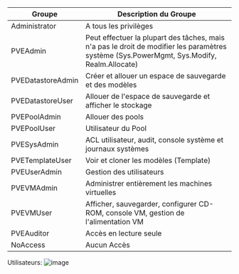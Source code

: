| Groupe             | Description du Groupe
| ------------------ | ----------------------------------------------------------------------------------------------------------------------------------------------- |
| Administrator      | A tous les privilèges                                                                                                                           |
| PVEAdmin           | Peut effectuer la plupart des tâches, mais n'a pas le droit de modifier les paramètres système (Sys.PowerMgmt, Sys.Modify, Realm.Allocate)      |
| PVEDatastoreAdmin	 | Créer et allouer un espace de sauvegarde et des modèles                                                                                         |
| PVEDatastoreUser	 | Allouer de l'espace de sauvegarde et afficher le stockage                                                                                       |
| PVEPoolAdmin	     | Allouer des pools                                                                                                                               |
| PVEPoolUser        | Utilisateur du Pool                                                                                                                             |
| PVESysAdmin	       | ACL utilisateur, audit, console système et journaux systèmes                                                                                    |
| PVETemplateUser	   | Voir et cloner les modèles (Template)                                                                                                           |
| PVEUserAdmin	     | Gestion des utilisateurs                                                                                                                        |
| PVEVMAdmin	       | Administrer entièrement les machines virtuelles                                                                                                 |
| PVEVMUser	         | Afficher, sauvegarder, configurer CD-ROM, console VM, gestion de l'alimentation VM                                                              |
| PVEAuditor	       | Accès en lecture seule                                                                                                                          |
| NoAccess	         | Aucun Accès                                                                                                                                     |


Utilisateurs:
![image](https://github.com/dexter74/Linux/assets/35907/e7cd7536-87fc-4200-afe8-4af70801629c)
